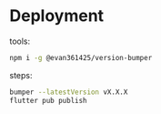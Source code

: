 # Deployment

tools:

```bash
npm i -g @evan361425/version-bumper
```

steps:

```bash
bumper --latestVersion vX.X.X
flutter pub publish
```
